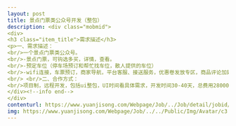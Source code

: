 ```yaml
---                
layout: post       
title: 景点门票类公众号开发（整包）           
description: <div class="mobmid">
<div>
<h3 class="item_title">需求描述</h3>
<p>一、需求描述：<br/>一个景点门票类公众号。<br/>-景点门票，可钩选多买，详情，查看。<br/>-预定车位（停车场预订和帮忙找车位，散人提供的车位）<br/>-wifi连接，车票预订，商家导航，平台客服、接送服务，优惠卷发放专区，商品评论加好评<br/> <br/>二、合作方式：<br/>项目制，远程开发，包括ui整包，UI时间看具体需求，开发时间30-40天，总费用28000。</p>
</div><!--info end-->
</div>     
contenturl: https://www.yuanjisong.com/Webpage/Job/../Job/detail/jobid/101486      
img: https://www.yuanjisong.com/Webpage/Job/../../Public/Img/Avatar/c3.jpg             
---                 
```

